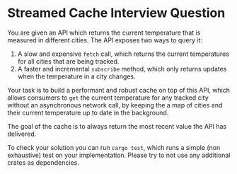 # Streamed Cache Interview Question

You are given an API which returns the current temperature that is measured in different cities.
The API exposes two ways to query it:

1. A slow and expensive `fetch` call, which returns the current temperatures for all cities that are being tracked.
2. A faster and incremental `subscribe` method, which only returns updates when the temperature in a city changes.

Your task is to build a performant and robust cache on top of this API, which allows consumers to `get` the current temperature for any tracked city without an asynchronous network call, by keeping the a map of cities and their current temperature up to date in the background.

The goal of the cache is to always return the most recent value the API has delivered.

To check your solution you can run `cargo test`, which runs a simple (non exhaustive) test on your implementation. Please try to not use any additional crates as dependencies.
